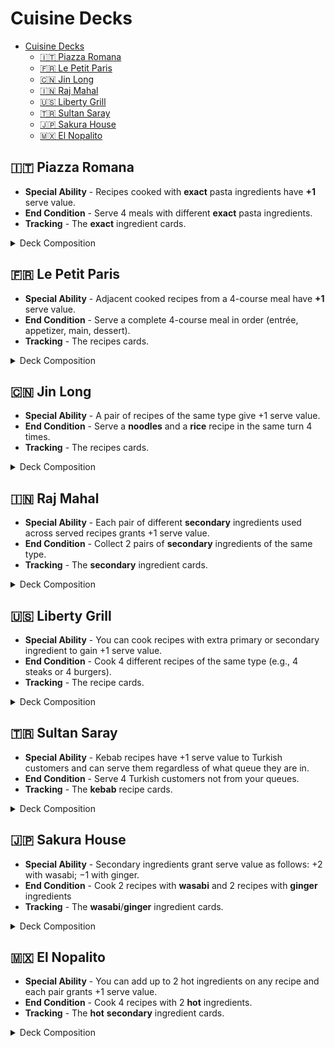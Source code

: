 # Cuisine Decks


<!-- TOC -->
* [Cuisine Decks](#cuisine-decks)
  * [🇮🇹 Piazza Romana](#-piazza-romana)
  * [🇫🇷 Le Petit Paris](#-le-petit-paris)
  * [🇨🇳 Jin Long](#-jin-long)
  * [🇮🇳 Raj Mahal](#-raj-mahal)
  * [🇺🇸 Liberty Grill](#-liberty-grill)
  * [🇹🇷 Sultan Saray](#-sultan-saray)
  * [🇯🇵 Sakura House](#-sakura-house)
  * [🇲🇽 El Nopalito](#-el-nopalito)
<!-- TOC -->

## 🇮🇹 Piazza Romana

- **Special Ability** - Recipes cooked with **exact** pasta ingredients have **+1** serve value.
- **End Condition** - Serve 4 meals with different **exact** pasta ingredients.
- **Tracking** - The **exact** ingredient cards.

<details>
  <summary>Deck Composition</summary>

- Ingredient Cards (26)
  - Primary (13):
    - Spaghetti (2)
    - Fettuccine (2)
    - Tagliatelle (2)
    - Lasagna Sheets (2)
    - Penne (2)
    - Campanelle (1)
    - Gnocchi (1)
    - Ravioli (1)
  - Secondary (10)
  - Optional (3):
    - Basil
    - Balsamic Vinegar
    - Parmigiano
- Recipe Cards (14):
  - Easy Recipes (4)
    - Farfalle al Salmone [kitchenware]
    - Fusilli Caprese [cookware]
    - Rigatoni alla Gricia [tableware]
    - Cannelloni Ricotta e Spinaci [kitchenware]
  - Normal Recipes (7)
    - Spaghetti Carbonara (Spaghetti) [cookware]
    - Fettuccine Alfredo (Fettuccine) [tableware]
    - Lasagna Verde (Lasagna Sheets) [kitchenware]
    - Tagliatelle alla Bolognese (Tagliatelle) [cookware]
    - Cacio e Pepe (Spaghetti) [tableware]
    - Penne all’Arrabbiata (Penne) [kitchenware]
    - Penne al Pesto (Penne) [cookware]
  - Hard Recipes (3)
    - Lasagna al Forno (Lasagna Sheets) [tableware]
    - Fettuccine ai Porcini e Tartufo (Fettuccine) [kitchenware]
    - Tagliatelle ai Funghi Porcini (Tagliatelle) [cookware]
- Drink Cards (3) 🍷
  - Espresso - Have 5 different prepared and unused pasta ingredients
  - Limoncello - Have 3 different pasta ingredients in your cooked recipes
  - Aperol Spritz - Have 2 recipes cooked with exact pasta ingredients
- Utensil Cards (3)
  - Kitchenware 🔪
  - Cookware 🫕
  - Tableware 🍽️
- Event Cards (3)
  - Complaint (1)
  - Discount (1) 
  - Promotion (1)
- Customer Cards (10)
  - 1/1 🍽
  - 1/2 🌎|🏅+🏅
  - 1/3 🏅+🏅+🍷
  - 2/1 🍽
  - 2/2 🌎|🍷+🍷
  - 2/3 🍷+🍷+️🏅
  - 3/1 🍽️
  - 3/2 🌎|🍷+🍽
  - 3/3 🏅+🍷+🍽
  - 4/2 🌎|🍽️+🍽️
- Ability Card (1)
</details>

## 🇫🇷 Le Petit Paris

- **Special Ability** - Adjacent cooked recipes from a 4-course meal have **+1** serve value.
- **End Condition** - Serve a complete 4-course meal in order (entrée, appetizer, main, dessert).
- **Tracking** - The recipes cards.

<details>
  <summary>Deck Composition</summary>

- Ingredient Cards (25)
  - Primary (12)
  - Secondary (10)
  - Optional (3):
    - Herbs de Provence
    - Butter
    - Cream
- Recipe Cards (15):
  - Easy Recipes (4)
    - Soupe à l’Oignon (entrée) [cookware]
    - Bouillabaisse (entrée) [tableware]
    - Garbure (entrée) [kitchenware]
    - Tourin (entrée) [cookware]
  - Normal Recipes (8):
    - Quiche Lorraine (Appetizer) [tableware]
    - Escargots de Bourguignon (Appetizer) [kitchenware]
    - Salade Niçoise (Appetizer) [cookware]
    - Soufflé au Fromage (Appetizer) [tableware]
    - Ratatouille (Main) [kitchenware]
    - Boeuf Bourguignon (Main) [cookware]
    - Châteaubriand (Main) [tableware]
    - Croque Monsieur (Main) [kitchenware]
  - Hard Recipes (3):	
    - Pain Perdu (Dessert) [cookware]
    - Crème Brûlée (Dessert) [tableware]
    - Tarte Tatin (Dessert) [kitchenware]
- Drink Cards (3) 🍷
  - Champagne - Have 4 prepared and unused secondary ingredients
  - Cognac - Have 3 different courses as cooked recipes
  - Pernod - Have 2 recipes with optional ingredients
- Utensil Cards (3)
  - Kitchenware 🔪
  - Cookware 🫕
  - Tableware 🍽️
- Event Cards (3)
  - Complaint (1) 
  - Discount (1)  
  - Promotion (1) 
- Customer Cards (10)
  - 1/1 🍷
  - 1/2 🌎|🍽+🍽
  - 1/3 🍽+🍽+🏅
  - 2/1 🍷
  - 2/2 🌎|🏅+🏅
  - 2/3 🏅+🏅+🍽
  - 3/1 🍷
  - 3/2 🌎|🏅+🍷
  - 3/3 🍽+🏅+🍷
  - 4/2 🌎|🍷+🍷
- Ability Card (1)
</details>

## 🇨🇳 Jin Long

- **Special Ability** - A pair of recipes of the same type give +1 serve value.
- **End Condition** - Serve a **noodles** and a **rice** recipe in the same turn 4 times.
- **Tracking** - The recipes cards.

<details>
  <summary>Deck Composition</summary>

- Ingredient Cards (24)  
  - Primary (12):
  - Secondary (9)
  - Optional (3):
    - Shiitake Mushrooms
    - Soy Sauce
    - Mung Bean Sprouts
- Recipe Cards (16):
  - Easy Recipes (7)
    - Mapo Tofu [tableware]
    - Coconut Rice (Rice) [kitchenware]
    - Congee [cookware]
    - Sticky Rice with Mango (Rice) [tableware]
    - Dry-Fried Green Beans [kitchenware]
    - Kung Pao Chicken [cookware]
    - Zha Jiang Mian (Noodles) [tableware]
  - Normal Recipes (6):
    - Soup Noodles with Chicken (Noodles) [kitchenware]
    - Hainanese Chicken Rice (Rice) [cookware]
    - Claypot Rice (Rice) [tableware]
    - Yangzhou Fried Rice (Rice) [kitchenware]
    - Cantonese Beef Chow Fun (Noodles) [cookware]
    - Sichuan Dan Dan Noodles (Noodles) [tableware]
  - Hard Recipes (3)
    - Lo Mein (Noodles) [kitchenware]
    - Peking Duck Fried Rice (Rice) [cookware]
    - Dragon Beard Noodles (Noodles) [tableware]
- Drink Cards (3) 🍷
  - Baijiu - Have 3 primary & 3 secondary prepared unused ingredients
  - Huangjiu - Have 4 easy cooked recipes
  - Green Tea - Have an easy, normal & hard recipe of the same type
- Utensil Cards (3)
  - Kitchenware 🔪
  - Cookware 🫕
  - Tableware 🍽️
- Event Cards (3)
  - Complaint (1) 
  - Discount (1)  
  - Promotion (1) 
- Customer Cards (10)
  - 1/1 🏅
  - 1/2 🌎|🍷+🍷
  - 1/3 🍷+🍷+🍽
  - 2/1 🏅
  - 2/2 🌎|🍽+🍽
  - 2/3 🍽+🍽+🍷
  - 3/1 🏅
  - 3/2 🌎|🍽+🏅
  - 3/3 🍷+🍽+🏅
  - 4/2 🌎|🏅+🏅
- Ability Card (1)
</details>

## 🇮🇳 Raj Mahal

- **Special Ability** - Each pair of different **secondary** ingredients used across served recipes
grants +1 serve value.
- **End Condition** - Collect 2 pairs of **secondary** ingredients of the same type.
- **Tracking** - The **secondary** ingredient cards.

<details>
  <summary>Deck Composition</summary>

- Ingredient Cards (26):
  - Primary (11)
  - Secondary (12):
    - Cumin (2)
    - Saffron (2)
    - Tamarind (2)
    - Coriander (2)
    - Cinnamon (2)
    - Cardamom (2)
  - Optional (3):
    - Ghee
    - Coconut Milk
    - Cashew
- Recipe Cards (14):
  - Easy Recipes (4):
    - Jeera Rice [kitchenware]
    - Spiced Lentil Soup [cookware]
    - Tamarind Rice [tableware]
    - Lemon Rice [kitchenware]
  - Normal Recipes (7):
    - Biryani [cookware]
    - Dal Tadka [tableware]
    - Masoor Dal [kitchenware]
    - Chana Masala [cookware]
    - Aloo Gobi [tableware]
    - Paneer Butter Masala [kitchenware]
    - Vegetable Korma [cookware]
  - Hard Recipes (3):
    - Coconut Curry [tableware]
    - Rogan Josh [kitchenware]
    - Malai Kofta [cookware]
- Drink Cards (3) 🍷
  - Feni - Have 4 different prepared and unused secondary ingredients
  - Lassi - Have 3 recipes cooked with different secondary ingredients
  - Masala Chai - Have 2 recipes with extra secondary ingredients
- Utensil Cards (3)
  - Kitchenware 🔪
  - Cookware 🫕
  - Tableware 🍽️
- Event Cards (3)
  - Complaint (1) 
  - Discount (1)  
  - Promotion (1) 
- Customer Cards (10)
  - 1/1 🍽
  - 1/2 🌎|🏅+🏅
  - 1/3 🏅+🏅+🍷
  - 2/1 🍽
  - 2/2 🌎|🍷+🍷
  - 2/3 🍷+🍷+️🏅
  - 3/1 🍽️
  - 3/2 🌎|🍷+🍽
  - 3/3 🏅+🍷+🍽
  - 4/2 🌎|🍽️+🍽️
- Ability Card (1)
</details>

## 🇺🇸 Liberty Grill

- **Special Ability** - You can cook recipes with extra primary or secondary ingredient to gain
+1 serve value.
- **End Condition** - Cook 4 different recipes of the same type (e.g., 4 steaks or 4 burgers).
- **Tracking** - The recipe cards.

<details>
  <summary>Deck Composition</summary>

- Ingredient Cards (25)
  - Primary (12)
  - Secondary (10)
  - Optional (3):
    - Ketchup
    - Mustard
    - Mayo
- Recipe Cards (15):
  - Easy Recipes (4)
    - Lobster Roll [cookware]
    - Cornbread [tableware]
    - Clam Chowder [kitchenware]
    - Johnny Cakes [cookware]
  - Normal Recipes (8):
    - Juicy Lucy (Burger) [tableware]
    - Classic Cheeseburger (Burger) [kitchenware]
    - Bacon Cheeseburger (Burger) [cookware]
    - Green Chile Cheeseburger (Burger) [tableware]
    - Philly Cheesesteak (Steak) [kitchenware]
    - Tomahawk Steak (Steak) [cookware]
    - Porterhouse Steak (Steak) [tableware]
    - Ribeye Steak (Steak) [kitchenware]
  - Hard Recipes (3):
    - Deep-fried Burger (Burger) [cookware]
    - T-bone Steak (Steak) [tableware]
    - Apple Pie [kitchenware]
- Drink Cards (3) 🍷
  - Coke - Have 8 prepared and unused ingredients
  - Bourbon - Have 3 cooked recipes of the same type
  - Root Beer - Have 2 cooked recipes with doubled ingredients
- Utensil Cards (3)
  - Kitchenware 🔪
  - Cookware 🫕
  - Tableware 🍽️
- Event Cards (3)
  - Complaint (1) 
  - Discount (1)  
  - Promotion (1) 
- Customer Cards (10)
  - 1/1 🍷
  - 1/2 🌎|🍽+🍽
  - 1/3 🍽+🍽+🏅
  - 2/1 🍷
  - 2/2 🌎|🏅+🏅
  - 2/3 🏅+🏅+🍽
  - 3/1 🍷
  - 3/2 🌎|🏅+🍷
  - 3/3 🍽+🏅+🍷
  - 4/2 🌎|🍷+🍷
- Ability Card (1)
</details>

## 🇹🇷 Sultan Saray

- **Special Ability** - Kebab recipes have +1 serve value to Turkish customers and can serve them
regardless of what queue they are in.
- **End Condition** - Serve 4 Turkish customers not from your queues.
- **Tracking** - The **kebab** recipe cards.

<details>
  <summary>Deck Composition</summary>

- Ingredient Cards (24):
  - Primary (12)
  - Secondary (9)
  - Optional (3):
    - Sumac
    - Paprika
    - Pomegranate Juice
- Recipe Cards (16):
  - Easy Recipes (7):
    - Shish Kebab [tableware]
    - Adana Kebab [kitchenware]
    - Iskender Kebab [cookware]
    - Ciğer Kebab [tableware]
    - Döner Kebab [kitchenware]
    - Beyti Kebab [cookware]
    - Tepsi Kebab [tableware]
  - Normal Recipes (6):
    - Patlican Dolmasi [kitchenware]
    - Lahmacun [cookware]
    - Pide [tableware]
    - Köftesi [kitchenware]
    - Muhammara [cookware]
    - Imam Bayildi [tableware]
  - Hard Recipes (3):
    - Baklava [kitchenware]
    - Turkish Delight [cookware]
    - Kadayif [tableware]
- Drink Cards (3) 🍷
  - Raki - Have 2 prepared & unused optional ingredients
  - Salep - Have 3 cooked kebab recipes only
  - Ayran - Have 3 cooked non-kebab recipes only
- Utensil Cards (3)
  - Kitchenware 🔪
  - Cookware 🫕
  - Tableware 🍽️
- Event Cards (3)
  - Complaint (1) 
  - Discount (1)  
  - Promotion (1) 
- Customer Cards (10)
  - 1/1 🏅
  - 1/2 🌎|🍷+🍷
  - 1/3 🍷+🍷+🍽
  - 2/1 🏅
  - 2/2 🌎|🍽+🍽
  - 2/3 🍽+🍽+🍷
  - 3/1 🏅
  - 3/2 🌎|🍽+🏅
  - 3/3 🍷+🍽+🏅
  - 4/2 🌎|🏅+🏅
- Ability Card (1)
</details>

## 🇯🇵 Sakura House

- **Special Ability** - Secondary ingredients grant serve value as follows: +2 with wasabi; 
−1 with ginger.
- **End Condition** - Cook 2 recipes with **wasabi** and 2 recipes with **ginger** ingredients
- **Tracking** - The **wasabi**/**ginger** ingredient cards.

<details>
  <summary>Deck Composition</summary>

- Ingredient Cards (26):  
  - Primary (11)
  - Secondary (12):
    - Umami (5)
    - Wasabi (3)
    - Ginger (4)
  - Optional (3):
    - Nori
    - Sesame Oil
    - Yuzu
- Recipe Cards (14): 
  - Easy Recipes (4)
    - Shoyu Ramen [kitchenware]
    - Onigiri [cookware]
    - Edamame Salad [tableware]
    - Tamago Sushi [kitchenware]
  - Normal Recipes (7):
    - Miso Ramen [cookware]
    - Tonkotsu Ramen [tableware]
    - California Roll [kitchenware]
    - Spicy Tuna Roll [cookware]
    - Udon Noodles with Tempura [tableware]
    - Okonomiyaki [kitchenware]
    - Takoyaki [cookware]
  - Hard Recipes (3):
    - Unagi Sushi Platter [tableware]
    - Omurice [kitchenware]
    - Gyoza [cookware]
- Drink Cards (3) 🍷
  - Sake - Have 3 prepared and unused secondary ingredients of the same type.
  - Matcha Tea - Have 1 recipe cooked with a Ginger secondary and an optional ingredient
  - Umeshu - Have 2 recipes cooked with Umami ingredients
- Utensil Cards (3)
  - Kitchenware 🔪
  - Cookware 🫕
  - Tableware 🍽️
- Event Cards (3)
  - Complaint (1) 
  - Discount (1)  
  - Promotion (1) 
- Customer Cards (10)
  - 1/1 🍽
  - 1/2 🌎|🏅+🏅
  - 1/3 🏅+🏅+🍷
  - 2/1 🍽
  - 2/2 🌎|🍷+🍷
  - 2/3 🍷+🍷+️🏅
  - 3/1 🍽️
  - 3/2 🌎|🍷+🍽
  - 3/3 🏅+🍷+🍽
  - 4/2 🌎|🍽️+🍽️
- Ability Card (1)
</details>

## 🇲🇽 El Nopalito

- **Special Ability** - You can add up to 2 hot ingredients on any recipe and each pair grants 
+1 serve value.
- **End Condition** - Cook 4 recipes with 2 **hot** ingredients.
- **Tracking** - The **hot** **secondary** ingredient cards.

<details>
  <summary>Deck Composition</summary>

- Ingredient Cards (26):
  - Primary (11)
  - Secondary (12):
    - Cayenne Pepper (Hot) (4)
    - Jalapeño (Hot) (4)
    - Avocado (4)
  - Optional (3):
    - Lime
    - Cilantro
    - Sour Cream
- Recipe Cards (14):
  - Easy Recipes (5):
    - Quesadilla [cookware]
    - Taco de Frijoles [tableware]
    - Chilaquiles Verdes [kitchenware]
    - Carne Asada Tacos [cookware]
    - Enchiladas Rojas [tableware]
  - Normal Recipes (6):
    - Mole Poblano with Rice [kitchenware]
    - Burrito de Frijoles [cookware]
    - Chicken Fajitas [tableware]
    - Tostadas de Pollo [kitchenware]
    - Pico de Gallo Nachos [cookware]
    - Taco al Pastor [tableware]
  - Hard Recipes (3):
    - Pozole Rojo [kitchenware]
    - Chiles Rellenos [cookware]
    - Tamales [tableware]
- Drink Cards (3) 🍷
  - Mezcal - Have 4 prepared and unused hot secondary ingredients
  - Tequila - Have 4 recipes cooked with at least 1 hot secondary ingredient
  - Tepache - Have 1 easy recipe cooked with 2 hot ingredients
- Utensil Cards (3)
  - Kitchenware 🔪
  - Cookware 🫕
  - Tableware 🍽️
- Event Cards (3)
  - Complaint (1) 
  - Discount (1)  
  - Promotion (1) 
- Customer Cards (10)
  - 1/1 🍷
  - 1/2 🌎|🍽+🍽
  - 1/3 🍽+🍽+🏅
  - 2/1 🍷
  - 2/2 🌎|🏅+🏅
  - 2/3 🏅+🏅+🍽
  - 3/1 🍷
  - 3/2 🌎|🏅+🍷
  - 3/3 🍽+🏅+🍷
  - 4/2 🌎|🍷+🍷
- Ability Card (1)
</details>
